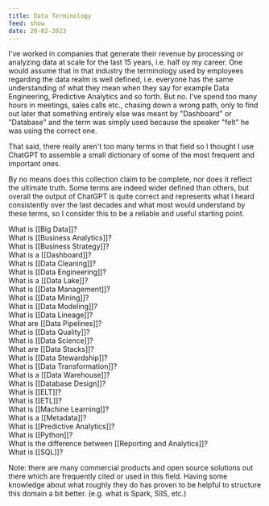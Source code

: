 ```yaml
---
title: Data Terminology
feed: show
date: 20-02-2023
---
```

I've worked in companies that generate their revenue by processing or analyzing data at scale for the last 15 years, i.e. half oy my career. One would assume that in that industry the terminology used by employees regarding the data realm is well defined, i.e. everyone has the same understanding of what they mean when they say for example Data Engineering, Predictive Analytics and so forth. But no. I've spend too many hours in meetings, sales calls etc., chasing down a wrong path, only to find out later that something entirely else was meant by "Dashboard" or "Database" and the term was simply used because the speaker "felt" he was using the correct one.

That said, there really aren't too many terms in that field so I thought I use ChatGPT to assemble a small dictionary of some of the most frequent and important ones.

By no means does this collection claim to be complete, nor does it reflect the ultimate truth. Some terms are indeed wider defined than others, but overall the output of ChatGPT is quite correct and represents what I heard consistently over the last decades and what most would understand by these terms, so I consider this to be a reliable and useful starting point.

<div class="list-feed">What is [[Big Data]]? </div>
<div class="list-feed">What is [[Business Analytics]]? </div>
<div class="list-feed">What is [[Business Strategy]]? </div>
<div class="list-feed">What is a [[Dashboard]]? </div>
<div class="list-feed">What is [[Data Cleaning]]? </div>
<div class="list-feed">What is [[Data Engineering]]? </div>
<div class="list-feed">What is a [[Data Lake]]? </div>
<div class="list-feed">What is [[Data Management]]? </div>
<div class="list-feed">What is [[Data Mining]]? </div>
<div class="list-feed">What is [[Data Modeling]]? </div>
<div class="list-feed">What is [[Data Lineage]]? </div>
<div class="list-feed">What are [[Data Pipelines]]? </div>
<div class="list-feed">What is [[Data Quality]]? </div>
<div class="list-feed">What is [[Data Science]]? </div>
<div class="list-feed">What are [[Data Stacks]]? </div>
<div class="list-feed">What is [[Data Stewardship]]? </div>
<div class="list-feed">What is [[Data Transformation]]? </div>
<div class="list-feed">What is a [[Data Warehouse]]? </div>
<div class="list-feed">What is [[Database Design]]? </div>
<div class="list-feed">What is [[ELT]]? </div>
<div class="list-feed">What is [[ETL]]? </div>
<div class="list-feed">What is [[Machine Learning]]? </div>
<div class="list-feed">What is a [[Metadata]]? </div>
<div class="list-feed">What is [[Predictive Analytics]]? </div>
<div class="list-feed">What is [[Python]]? </div>
<div class="list-feed">What is the difference between [[Reporting and Analytics]]? </div>
<div class="list-feed">What is [[SQL]]? </div>


Note: there are  many commercial products and open source solutions out there which are frequently cited or used in this field. Having some knowledge about what roughly they do has proven to be helpful to structure this domain a bit better. (e.g. what is Spark, SIIS, etc.) 